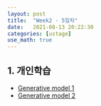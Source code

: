 ```yaml
---
layout: post
title:  "Week2 - 5일차"
date:   2021-08-13 20:22:30
categories: [ustage]
use_math: true
---
```


## 1. 개인학습
* [Generative model 1](https://kyunghyunlim.github.io/ml_ai/2021/08/13/gm1.html)
* [Generative model 2](https://kyunghyunlim.github.io/ml_ai/2021/08/13/gm2.html)
	
